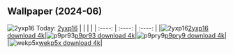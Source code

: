 ## Wallpaper (2024-06)
![2yxp16](https://w.wallhaven.cc/full/2y/wallhaven-2yxp16.jpg) Today: [2yxp16](https://th.wallhaven.cc/small/2y/2yxp16.jpg)
|      |      |      |
| :----: | :----: | :----: |
|![2yxp16](https://th.wallhaven.cc/small/2y/2yxp16.jpg)[2yxp16 download 4k](https://wallhaven.cc/w/2yxp16)|![p9pr93](https://th.wallhaven.cc/small/p9/p9pr93.jpg)[p9pr93 download 4k](https://wallhaven.cc/w/p9pr93)|![p9pry9](https://th.wallhaven.cc/small/p9/p9pry9.jpg)[p9pry9 download 4k](https://wallhaven.cc/w/p9pry9)|
|![wekp5x](https://th.wallhaven.cc/small/we/wekp5x.jpg)[wekp5x download 4k](https://wallhaven.cc/w/wekp5x)|
